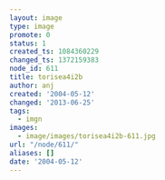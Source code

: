 ```yaml
---
layout: image
type: image
promote: 0
status: 1
created_ts: 1084360229
changed_ts: 1372159383
node_id: 611
title: torisea4i2b
author: anj
created: '2004-05-12'
changed: '2013-06-25'
tags:
  - imgn
images:
  - image/images/torisea4i2b-611.jpg
url: "/node/611/"
aliases: []
date: '2004-05-12'
---
```


